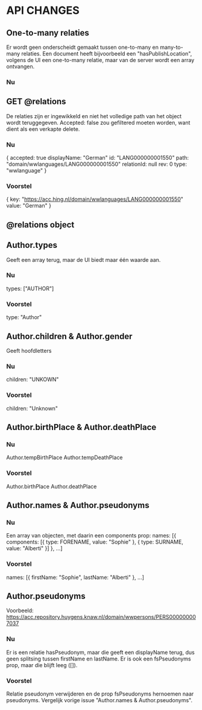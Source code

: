# API CHANGES

## One-to-many relaties
Er wordt geen onderscheidt gemaakt tussen one-to-many en many-to-many
relaties. Een document heeft bijvoorbeeld een "hasPublishLocation",
volgens de UI een one-to-many relatie, maar van de server wordt een
array ontvangen.

### Nu

## GET @relations
De relaties zijn er ingewikkeld en niet het volledige path van
het object wordt teruggegeven. Accepted: false zou gefiltered moeten
worden, want dient als een verkapte delete.

### Nu
{
	accepted: true
	displayName: "German"
	id: "LANG000000001550"
	path: "domain/wwlanguages/LANG000000001550"
	relationId: null
	rev: 0
	type: "wwlanguage"
}

### Voorstel
{
	key: "https://acc.hing.nl/domain/wwlanguages/LANG000000001550"
	value: "German"
}

## @relations object

## Author.types
Geeft een array terug, maar de UI biedt maar één waarde aan.

### Nu
types: ["AUTHOR"]

### Voorstel
type: "Author"

## Author.children & Author.gender
Geeft hoofdletters

### Nu
children: "UNKOWN"

### Voorstel
children: "Unknown"

## Author.birthPlace & Author.deathPlace

### Nu
Author.tempBirthPlace
Author.tempDeathPlace

### Voorstel
Author.birthPlace
Author.deathPlace

## Author.names & Author.pseudonyms

### Nu
Een array van objecten, met daarin een components prop:
names: [{
	components: [{
		type: FORENAME,
		value: "Sophie"
	}, {
		type: SURNAME,
		value: "Alberti"
	}]
}, ...]

### Voorstel
names: [{
	firstName: "Sophie",
	lastName: "Alberti"
}, ...]

## Author.pseudonyms
Voorbeeld: https://acc.repository.huygens.knaw.nl/domain/wwpersons/PERS000000007037

### Nu
Er is een relatie hasPseudonym, maar die geeft een displayName terug,
dus geen splitsing tussen firstName en lastName. Er is ook een fsPseudonyms prop, maar die blijft leeg ([]).

### Voorstel
Relatie pseudonym verwijderen en de prop fsPseudonyms hernoemen naar
pseudonyms. Vergelijk vorige issue "Author.names & Author.pseudonyms".